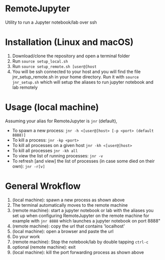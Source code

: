 # RemoteJupyter
Utility to run a Jupyter notebook/lab over ssh

# Installation (Linux and macOS)
1. Download/clone the repository and open a terminal folder
2. Run
```source setup_local.sh```
3. Run ```source setup_remote.sh [user@]host```
4. You will be ssh connected to your host and you will find the file jnr_setup_remote.sh in your home directory.
Run it with
```source jnr_setup.sh```
which will setup the aliases to run jupyter notebook and lab remotely

# Usage (local machine)
Assuming your alias for RemoteJupyter is `jnr` (default), 

* To spawn a new process:
    ```jnr -h <[user@]host> [-p <port> (default 8888)]```
* To kill a process:
    ```jnr -kp <port>```
* To kill all processes on a given host
    ```jnr -kh <[user@]host>```
* To kill all processes
    ```jnr -kh all```
* To view the list of running processes:
    ```jnr -v```
* To refresh [and view] the list of processes (in case some died on their own):
	```jnr -r[v]```
    

# General Wrokflow
1. (local machine): spawn a new process as shown above
2. The terminal automatically moves to the remote machine
3. (remote machine): start a jupyter notebook or lab with the aliases you set up when configuring RemoteJupyter on the remote machine for example with
	```jnr 8888``` which launches a jupyter notebook on port 8888"
4. (remote machine): copy the url that contains 'localhost'
5. (local machine): open a browser and paste the url
6. Do your work
7. (remote machine): Stop the notebook/lab by double tapping `ctrl-c`
8. optional (remote machine): exit
9. (local machine): kill the port forwarding process as shown above
